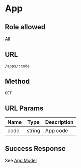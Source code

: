 # App

## Role allowed
All

## URL
`/apps/:code`

## Method
`GET`

## URL Params
| Name | Type | Description |
| --- | --- | --- |
| code | string | App code |

## Success Response
See [App Model](../../response/apps.md)